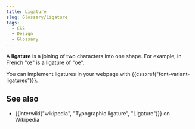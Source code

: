```yaml
---
title: Ligature
slug: Glossary/Ligature
tags:
  - CSS
  - Design
  - Glossary
---
```

A **ligature** is a joining of two characters into one shape. For example, in French "œ" is a ligature of "oe".

You can implement ligatures in your webpage with {{cssxref("font-variant-ligatures")}}.

## See also

- {{interwiki("wikipedia", "Typographic ligature", "Ligature")}} on Wikipedia
